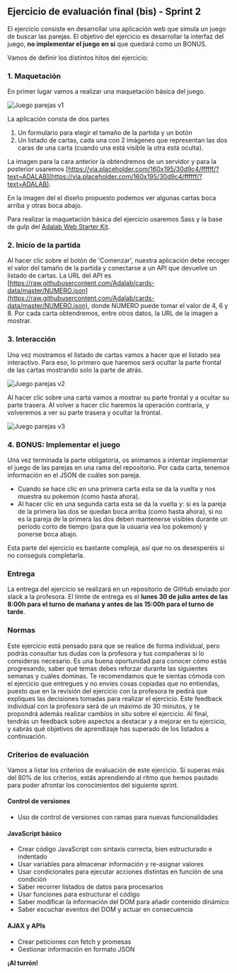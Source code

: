 ## Ejercicio de evaluación final (bis) - Sprint 2

El ejercicio consiste en desarrollar una aplicación web que simula un juego de buscar las parejas. El objetivo del ejercicio es desarrollar la interfaz del juego, **no implementar el juego en sí** que quedará como un BONUS.

Vamos de definir los distintos hitos del ejercicio:

### 1. Maquetación

En primer lugar vamos a realizar una maquetación básica del juego.

![Juego parejas v1](assets/images/2-final-bis/juego-parejas-v1.png)

La aplicación consta de dos partes
1. Un formulario para elegir el tamaño de la partida y un botón
2. Un listado de cartas, cada una con 2 imágenes que representan las dos caras de una carta (cuando una está visible la otra está oculta).

La imagen para la cara anterior la obtendremos de un servidor y para la posterior usaremos [https://via.placeholder.com/160x195/30d9c4/ffffff/?text=ADALAB](https://via.placeholder.com/160x195/30d9c4/ffffff/?text=ADALAB).

En la imagen del el diseño propuesto podemos ver algunas cartas boca arriba y otras boca abajo.

Para realizar la maquetación básica del ejercicio usaremos Sass y la base de gulp del [Adalab Web Starter Kit](https://github.com/Adalab/Adalab-web-starter-kit).

### 2. Inicio de la partida

Al hacer clic sobre el botón de 'Comenzar', nuestra aplicación debe recoger el valor del tamaño de la partida y conectarse a un API que devuelve un listado de cartas. La URL del API es [https://raw.githubusercontent.com/Adalab/cards-data/master/NUMERO.json](https://raw.githubusercontent.com/Adalab/cards-data/master/NUMERO.json), donde NUMERO puede tomar el valor de 4, 6 y 8. Por cada carta obtendremos, entre otros datos, la URL de la imagen a mostrar.

### 3. Interacción

Una vez mostramos el listado de cartas vamos a hacer que el listado sea interactivo. Para eso, lo primero que haremos será ocultar la parte frontal de las cartas mostrando solo la parte de atrás.

![Juego parejas v2](assets/images/2-final-bis/juego-parejas-v2.png)

Al hacer clic sobre una carta vamos a mostrar su parte frontal y a ocultar su parte trasera. Al volver a hacer clic haremos la operación contraria, y volveremos a ver su parte trasera y ocultar la frontal.

![Juego parejas v3](assets/images/2-final-bis/juego-parejas-v3.png)

### 4. BONUS: Implementar el juego

Una vez terminada la parte obligatoria, os animamos a intentar implementar el juego de las parejas en una rama del repositorio.
Por cada carta, tenemos información en el JSON de cuáles son pareja.

- Cuando se hace clic en una primera carta esta se da la vuelta y nos muestra su pokemon (como hasta ahora).
- Al hacer clic en una segunda carta esta se da la vuelta y: si es la pareja de la primera las dos se quedan boca arriba (como hasta ahora), si no es la pareja de la primera las dos deben mantenerse visibles durante un periodo corto de tiempo (para que la usuaria vea los pokemon) y ponerse boca abajo.

Esta parte del ejercicio es bastante compleja, así que no os desesperéis si no conseguís completarla.

### Entrega

La entrega del ejercicio se realizará en un repositorio de GitHub enviado por slack a la profesora. El límite de entrega es el **lunes 30 de julio antes de las 8:00h para el turno de mañana y antes de las 15:00h para el turno de tarde**.

### Normas

Este ejercicio está pensado para que se realice de forma individual, pero podrás consultar tus dudas con la profesora y tus compañeras si lo consideras necesario. Es una buena oportunidad para conocer cómo estás progresando, saber qué temas debes reforzar durante las siguientes semanas y cuáles dominas. Te recomendamos que te sientas cómoda con el ejercicio que entregues y no envíes cosas copiadas que no entiendas, puesto que en la revisión del ejercicio con la profesora te pedirá que expliques las decisiones tomadas para realizar el ejercicio. Este feedback individual con la profesora será de un máximo de 30 minutos, y te propondrá además realizar cambios in situ sobre el ejercicio. Al final, tendrás un feedback sobre aspectos a destacar y a mejorar en tu ejercicio, y sabrás qué objetivos de aprendizaje has superado de los listados a continuación.

### Criterios de evaluación

Vamos a listar los criterios de evaluación de este ejercicio. Si superas más del 80% de los criterios, estás aprendiendo al ritmo que hemos pautado para poder afrontar los conocimientos del siguiente sprint.

#### Control de versiones
- Uso de control de versiones con ramas para nuevas funcionalidades

#### JavaScript básico
- Crear código JavaScript con sintaxis correcta, bien estructurado e indentado
- Usar variables para almacenar información y re-asignar valores
- Usar condicionales para ejecutar acciones distintas en función de una condición
- Saber recorrer listados de datos para procesarlos
- Usar funciones para estructurar el código
- Saber modificar la información del DOM para añadir contenido dinámico
- Saber escuchar eventos del DOM y actuar en consecuencia

#### AJAX y APIs
- Crear peticiones con fetch y promesas
- Gestionar información en formato JSON

**¡Al turrón!**
